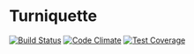 # Turniquette

[![Build Status](https://travis-ci.org/TheTreeHouse/turniquette-api.svg)](https://travis-ci.org/TheTreeHouse/turniquette-api)
[![Code Climate](https://codeclimate.com/github/TheTreeHouse/turniquette-api/badges/gpa.svg)](https://codeclimate.com/github/TheTreeHouse/turniquette-api)
[![Test Coverage](https://codeclimate.com/github/TheTreeHouse/turniquette-api/badges/coverage.svg)](https://codeclimate.com/github/TheTreeHouse/turniquette-api/coverage)
